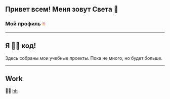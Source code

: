 ## Привет всем! Меня зовут Света 🦊 
### Мой профиль  <a href="https://www.instagram.com/happyworkout_dzen/"><img src="https://github.com/SvetlanaGreenFox/Image/blob/master/4202090instagramlogosocialsocialmedia-115598_115703.png?raw=true" width="10"></a>

<hr color="#FFD700">

## Я 👩‍🎓 код!
<p>Здесь собраны мои учебные проекты.
Пока не много, но будет больше.</p>

<hr color="#FF8C00">

## Work

🕵️‍♀️ <a href="https://hh.ru/resume/44946997ff08743ef40039ed1f33426e494479">hh</a> 